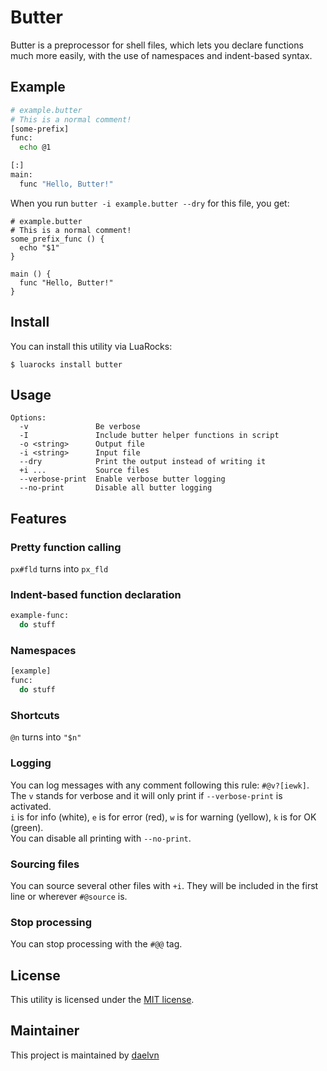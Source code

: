 # Butter
Butter is a preprocessor for shell files, which lets you declare functions much more easily, with the use of namespaces and indent-based syntax.
## Example
```sh
# example.butter
# This is a normal comment!
[some-prefix]
func:
  echo @1

[:]
main:
  func "Hello, Butter!"
```
When you run `butter -i example.butter --dry` for this file, you get:
```
# example.butter
# This is a normal comment!
some_prefix_func () {
  echo "$1"
}

main () {
  func "Hello, Butter!"
}
```

## Install
You can install this utility via LuaRocks:
```
$ luarocks install butter
```

## Usage
```
Options:
  -v               Be verbose
  -I               Include butter helper functions in script
  -o <string>      Output file
  -i <string>      Input file
  --dry            Print the output instead of writing it
  +i ...           Source files
  --verbose-print  Enable verbose butter logging
  --no-print       Disable all butter logging
```

## Features
### Pretty function calling
`px#fld` turns into `px_fld`
### Indent-based function declaration
```sh
example-func:
  do stuff
```
### Namespaces
```sh
[example]
func:
  do stuff
```
### Shortcuts
`@n` turns into `"$n"`
### Logging
You can log messages with any comment following this rule: `#@v?[iewk]`.  
The `v` stands for verbose and it will only print if `--verbose-print` is activated.  
`i` is for info (white), `e` is for error (red), `w` is for warning (yellow), `k` is for OK (green).  
You can disable all printing with `--no-print`.
### Sourcing files
You can source several other files with `+i`. They will be included in the first line or wherever `#@source` is.
### Stop processing
You can stop processing with the `#@@` tag.

## License
This utility is licensed under the [MIT license](LICENSE.md).

## Maintainer
This project is maintained by [daelvn](https://github.com/daelvn)
